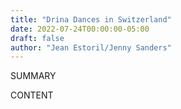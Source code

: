 ```yaml
---
title: "Drina Dances in Switzerland"
date: 2022-07-24T00:00:00-05:00
draft: false
author: "Jean Estoril/Jenny Sanders"
---
```


SUMMARY

<!--more-->

CONTENT
